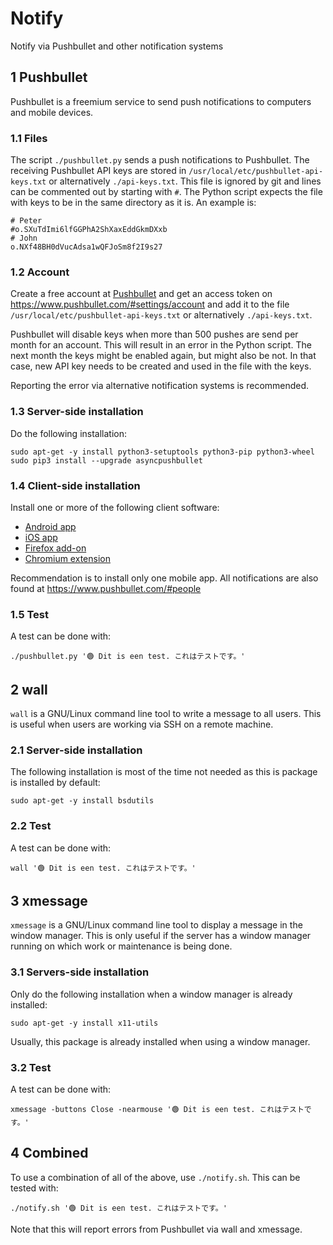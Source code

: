 # Notify

Notify via Pushbullet and other notification systems

## 1 Pushbullet

Pushbullet is a freemium service to send push notifications to computers and
mobile devices.

### 1.1 Files

The script `./pushbullet.py` sends a push notifications to Pushbullet. The
receiving Pushbullet API keys are stored in
`/usr/local/etc/pushbullet-api-keys.txt` or alternatively `./api-keys.txt`. This
file is ignored by git and lines can be commented out by starting with `#`. The
Python script expects the file with keys to be in the same directory as it is.
An example is:

    # Peter
    #o.SXuTdImi6lfGGPhA2ShXaxEddGkmDXxb
    # John
    o.NXf48BH0dVucAdsa1wQFJoSm8f2I9s27

### 1.2 Account

Create a free account at [Pushbullet](https://pushbullet.com) and get an access
token on https://www.pushbullet.com/#settings/account and add it to the file
`/usr/local/etc/pushbullet-api-keys.txt` or alternatively `./api-keys.txt`.

Pushbullet will disable keys when more than 500 pushes are send per month for an
account. This will result in an error in the Python script. The next month the
keys might be enabled again, but might also be not. In that case, new API key
needs to be created and used in the file with the keys.

Reporting the error via alternative notification systems is recommended.

### 1.3 Server-side installation

Do the following installation:

    sudo apt-get -y install python3-setuptools python3-pip python3-wheel
    sudo pip3 install --upgrade asyncpushbullet

### 1.4 Client-side installation

Install one or more of the following client software:
- [Android app](https://play.google.com/store/apps/details?id=com.pushbullet.android)
- [iOS app](https://itunes.apple.com/app/pushbullet/id810352052)
- [Firefox add-on](https://addons.mozilla.org/firefox/addon/pushbullet)
- [Chromium extension](https://chrome.google.com/webstore/detail/pushbullet/chlffgpmiacpedhhbkiomidkjlcfhogd)

Recommendation is to install only one mobile app. All notifications are also
found at https://www.pushbullet.com/#people

### 1.5 Test

A test can be done with:

    ./pushbullet.py '🟢 Dit is een test. これはテストです。'

## 2 wall

`wall` is a GNU/Linux command line tool to write a message to all users. This is
useful when users are working via SSH on a remote machine.

### 2.1 Server-side installation

The following installation is most of the time not needed as this is package is
installed by default:

    sudo apt-get -y install bsdutils

### 2.2 Test

A test can be done with:

    wall '🟢 Dit is een test. これはテストです。'

## 3 xmessage

`xmessage` is a GNU/Linux command line tool to display a message in the window
manager. This is only useful if the server has a window manager running on which
work or maintenance is being done.

### 3.1 Servers-side installation

Only do the following installation when a window manager is already installed:

    sudo apt-get -y install x11-utils

Usually, this package is already installed when using a window manager.

### 3.2 Test

A test can be done with:

    xmessage -buttons Close -nearmouse '🟢 Dit is een test. これはテストです。'

## 4 Combined

To use a combination of all of the above, use `./notify.sh`. This can be tested
with:

    ./notify.sh '🟢 Dit is een test. これはテストです。'

Note that this will report errors from Pushbullet via wall and xmessage.
